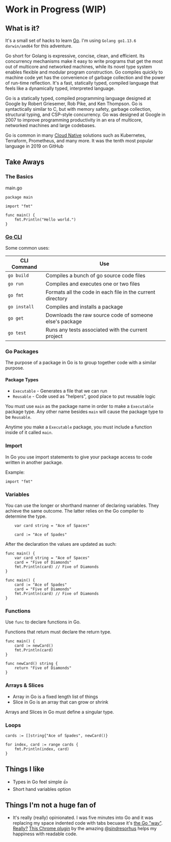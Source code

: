 # Work in Progress (WIP)

## What is it?
It's a small set of hacks to learn [Go](https://golang.org/). I'm using `Golang go1.13.6 darwin/amd64` for this adventure.

Go short for Golang is expressive, concise, clean, and efficient. Its concurrency mechanisms make it easy to write programs that get the most out of multicore and networked machines, while its novel type system enables flexible and modular program construction. Go compiles quickly to machine code yet has the convenience of garbage collection and the power of run-time reflection. It's a fast, statically typed, compiled language that feels like a dynamically typed, interpreted language.

Go is a statically typed, compiled programming language designed at Google by Robert Griesemer, Rob Pike, and Ken Thompson. Go is syntactically similar to C, but with memory safety, garbage collection, structural typing, and CSP-style concurrency. Go was designed at Google in 2007 to improve programming productivity in an era of multicore, networked machines and large codebases.

Go is common in many [Cloud Native](https://www.cncf.io/) solutions such as Kubernetes, Terraform, Prometheus, and many more. It was the tenth most popular language in 2019 on GitHub

## Take Aways
### The Basics
main.go
```
package main

import "fmt"

func main() {
	fmt.Println("Hello world.")
}
```

### [Go CLI](https://golang.org/cmd/go/)
Some common uses:

| CLI Command  | Use                                                        |
|--------------|------------------------------------------------------------|
| `go build`   | Compiles a bunch of go source code files                   |
| `go run`     | Compiles and executes one or two files                     |
| `go fmt`     | Formats all the code in each file in the current directory |
| `go install` | Compiles and installs a package                            |
| `go get`     | Downloads the raw source code of someone else's package    |
| `go test`    | Runs any tests associated with the current project         |

### Go Packages
The purpose of a package in Go is to group together code with a similar purpose.

#### Package Types
- `Executable` - Generates a file that we can run
- `Reusable` - Code used as "helpers", good place to put reusable logic

You must use `main` as the package name in order to make a `Executable` package type. Any other name besides `main` will cause the package type to be `Reusable`.

Anytime you make a `Executable` package, you must include a function inside of it called `main`.

### Import
In Go you use import statements to give your package access to code written in another package.

Example:
```
import "fmt"
```

### Variables
You can use the longer or shorthand manner of declaring variables. They achieve the same outcome. The latter relies on the Go compiler to determine the type.
```
	var card string = "Ace of Spaces"
```
```
	card := "Ace of Spades"
```

After the declaration the values are updated as such:
```
func main() {
	var card string = "Ace of Spaces"
	card = "Five of Diamonds"
	fmt.Println(card) // Five of Diamonds
}
```
```
func main() {
	card := "Ace of Spades"
	card = "Five of Diamonds"
	fmt.Println(card) // Five of Diamonds
}
```
### Functions
Use `func` to declare functions in Go.

Functions that return must declare the return type.
```
func main() {
	card := newCard()
	fmt.Println(card)
}

func newCard() string {
	return "Five of Diamonds"
}
```

### Arrays & Slices
- Array in Go is a fixed length list of things
- Slice in Go is an array that can grow or shrink

Arrays and Slices in Go must define a singular type.

### Loops
```
cards := []string{"Ace of Spades", newCard()}

for index, card := range cards {
	fmt.Println(index, card)
}
```

## Things I like
- Types in Go feel simple :+1:
- Short hand variables option

## Things I'm not a huge fan of
- It's really (really) opinionated. I was five minutes into Go and it was replacing my space indented code with tabs becuase it's [the Go "way"](https://github.com/golang/go/issues/16256#issuecomment-230173434). [Really?](https://media.giphy.com/media/CggoHW4h87Ktq/giphy.gif) [This Chrome plugin](https://github.com/sindresorhus/tab-size-on-github) by the amazing [@sindresorhus](https://github.com/sindresorhus) helps my happiness with readable code.

